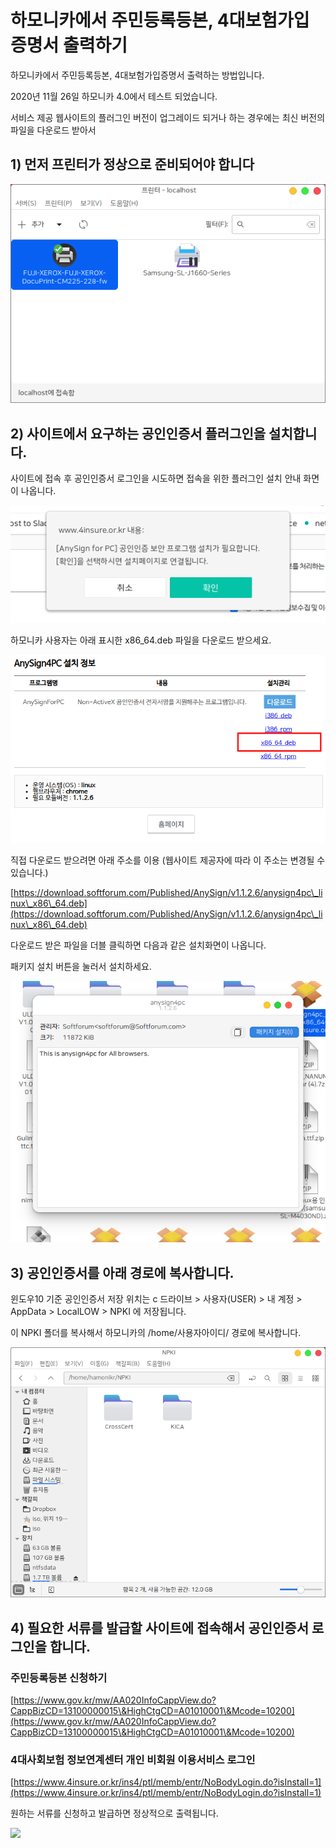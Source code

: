 # 하모니카에서 주민등록등본, 4대보험가입증명서 출력하기

하모니카에서 주민등록등본, 4대보험가입증명서 출력하는 방법입니다.

2020년 11월 26일 하모니카 4.0에서 테스트 되었습니다.

서비스 제공 웹사이트의 플러그인 버전이 업그레이드 되거나 하는 경우에는 최신 버전의 파일을 다운로드 받아서&#x20;

## 1) 먼저 프린터가 정상으로 준비되어야 합니다 <a href="#id-4-1" id="id-4-1"></a>

![](../.gitbook/assets/68420230.png)

## 2) 사이트에서 요구하는 공인인증서 플러그인을 설치합니다. <a href="#id-4-2-." id="id-4-2-."></a>

사이트에 접속 후 공인인증서 로그인을 시도하면 접속을 위한 플러그인 설치 안내 화면이 나옵니다.

![](../.gitbook/assets/68420233.png)

하모니카 사용자는 아래 표시한 x86\_64.deb 파일을 다운로드 받으세요.

![](../.gitbook/assets/68420234.png)

직접 다운로드 받으려면 아래 주소를 이용 (웹사이트 제공자에 따라 이 주소는 변경될 수 있습니다.)

[https://download.softforum.com/Published/AnySign/v1.1.2.6/anysign4pc\_linux\_x86\_64.deb](https://download.softforum.com/Published/AnySign/v1.1.2.6/anysign4pc\_linux\_x86\_64.deb)

다운로드 받은 파일을 더블 클릭하면 다음과 같은 설치화면이 나옵니다.

패키지 설치 버튼을 눌러서 설치하세요.

![](../.gitbook/assets/68420231.png)

## 3) 공인인증서를 아래 경로에 복사합니다. <a href="#id-4-3-." id="id-4-3-."></a>

윈도우10 기준 공인인증서 저장 위치는 c 드라이브 > 사용자(USER) > 내 계정 > AppData > LocalLOW > NPKI 에 저장됩니다.

이 NPKI 폴더를 복사해서 하모니카의 /home/사용자아이디/ 경로에 복사합니다.

![](../.gitbook/assets/68420232.png)

## 4) 필요한 서류를 발급할 사이트에 접속해서 공인인증서 로그인을 합니다. <a href="#id-4-4-." id="id-4-4-."></a>

### 주민등록등본 신청하기 <a href="#id-4" id="id-4"></a>

[https://www.gov.kr/mw/AA020InfoCappView.do?CappBizCD=13100000015\&HighCtgCD=A01010001\&Mcode=10200](https://www.gov.kr/mw/AA020InfoCappView.do?CappBizCD=13100000015\&HighCtgCD=A01010001\&Mcode=10200)

### 4대사회보험 정보연계센터 개인 비회원 이용서비스 로그인 <a href="#id-4-4" id="id-4-4"></a>

[https://www.4insure.or.kr/ins4/ptl/memb/entr/NoBodyLogin.do?isInstall=1](https://www.4insure.or.kr/ins4/ptl/memb/entr/NoBodyLogin.do?isInstall=1)

원하는 서류를 신청하고 발급하면 정상적으로 출력됩니다.

![](../.gitbook/assets/68420229.png)
